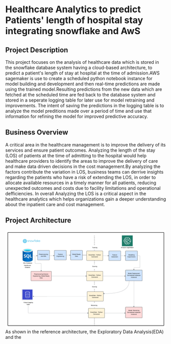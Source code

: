 # Healthcare Analytics to predict Patients' length of hospital stay integrating snowflake and AwS 
## Project Description
This project focuses on the analysis of healthcare data which is stored in the snowflake database system having a cloud-based architecture, to predict a patient's length of stay at hospital at the time of admission.AWS sagemaker is use to create a scheduled python notebook instance for model building and development and then real-time predictions are made using the trained model.Resulting predictions from the new data which are fetched at the scheduled time are fed back to the database system and stored in a seperate logging table for later use for model retraining and improvements. The intent of saving the predictions in the logging table is to analyze the  model preditions made over a period of time and  use that information for refining the model for improved predictive accuracy.

## Business Overview
 A critical area in the healthcare management is to improve the delivery of its services and  ensure patient outcomes. Analyzing the length of the stay (LOS) of patients at the time of admitting to the hospital would help healthcare providers to identify the areas to improve the delivery of care and make data driven decisions in the cost management.By analyzing the factors contribute the variation in LOS, business teams can derrive insights regarding the patients who have a risk of extending the LOS, in order to allocate available  resources in a timely manner for all patients, reducing unexpected outcomes and  costs due to facility limitations and operational defficiencies. In overall Analyzing the LOS is a critical aspect in the healthcare analytics which helps organizations gain a deeper understanding about the inpatient care and cost management. 

 ## Project Architecture 
 ![reference diagram](Images/Flowcharts.png)
As shown in the reference architecture, the  Exploratory Data Analysis(EDA) and the
